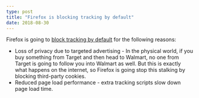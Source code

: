 ```yaml
---
type: post
title: "Firefox is blocking tracking by default"
date: 2018-08-30
---
```


Firefox is going to [block tracking by default](https://blog.mozilla.org/futurereleases/2018/08/30/changing-our-approach-to-anti-tracking/) for the following reasons:
* Loss of privacy due to targeted advertising - 
  In the physical world, if you buy something from Target
  and then head to Walmart, no one from Target is going to follow you into Walmart as well.
  But this is exactly what happens on the internet, so Firefox is going stop this stalking by
  blocking third-party cookies.
* Reduced page load performance - extra tracking scripts slow down page load time.
